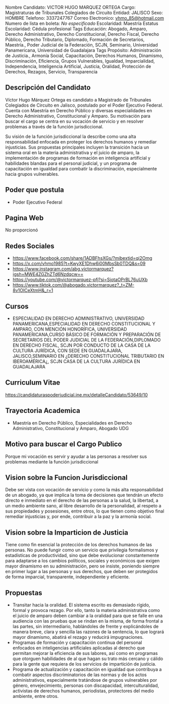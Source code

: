 Nombre Candidato: VICTOR HUGO MARQUEZ ORTEGA
Cargo: Magistraturas de Tribunales Colegiados de Circuito
Entidad: JALISCO
Sexo: HOMBRE
Telefono: 3337247767
Correo Electronico: vhmo_85@hotmail.com
Numero de lista en boleta: *No especificado*
Escolaridad: Maestría
Estatus Escolaridad: Cédula profesional
Tags Educación: Abogado, Amparo, Derecho Administrativo, Derecho Constitucional, Derecho Fiscal, Derecho Público, Derecho Tributario, Diplomado, Formación de Secretarios, Maestría., Poder Judicial de la Federación, SCJN, Seminario, Universidad Panamericana, Universidad de Guadalajara
Tags Propósito: Administración de Justicia., Armonía Social, Capacitación, Derechos Humanos, Dinamismo, Discriminación, Eficiencia, Grupos Vulnerables, Igualdad, Imparcialidad, Independencia, Inteligencia Artificial, Justicia, Oralidad, Protección de Derechos, Rezagos, Servicio, Transparencia


## Descripción del Candidato 

Víctor Hugo Márquez Ortega es candidato a Magistrado de Tribunales Colegiados de Circuito en Jalisco, postulado por el Poder Ejecutivo Federal. Cuenta con Maestría en Derecho Público y diversas especialidades en Derecho Administrativo, Constitucional y Amparo. Su motivación para buscar el cargo se centra en su vocación de servicio y en resolver problemas a través de la función jurisdiccional. 

Su visión de la función jurisdiccional la describe como una alta responsabilidad enfocada en proteger los derechos humanos y remediar injusticias. Sus propuestas principales incluyen la transición hacia un sistema oral en la materia administrativa y el juicio de amparo, la implementación de programas de formación en inteligencia artificial y habilidades blandas para el personal judicial, y un programa de capacitación en igualdad para combatir la discriminación, especialmente hacia grupos vulnerables.


## Poder que postula

- Poder Ejecutivo Federal


## Pagina Web

No proporcionó


## Redes Sociales

- https://www.facebook.com/share/1ADBFhsXGs/?mibextid=qi2Omg
- https://x.com/vhmo1985?t=KwyXE1Dhw6i00MbsSb0TDQ&s=09
- https://www.instagram.com/abg.victormarquez?igsh=MWE4ZGZhZTd6Nzdqcw==
- https://youtube.com/@victormarquez-pfj?si=SjotaOPrBL76uUXb
- https://www.tiktok.com/@abogado.victormarquez?_t=ZM-8v1OICeXtmH&_r=1


## Cursos

- ESPECIALIDAD EN DERECHO ADMINISTRATIVO, UNIVERSIDAD PANAMERICANA,ESPECIALIDAD EN DERECHO CONSTITUCIONAL Y AMPARO, CON MENCIÓN HONORÍFICA, UNIVERSIDAD PANAMERICANA,CURSO BÁSICO DE FORMACIÓN Y PREPARACIÓN DE SECRETARIOS DEL PODER JUDICIAL DE LA FEDERACIÓN,DIPLOMADO EN DERECHO FISCAL, SCJN POR CONDUCTO DE LA CASA DE LA CULTURA JURÍDICA, CON SEDE EN GUADALAJARA, JALISCO,SEMINARIO EN ¿DERECHO CONSTITUCIONAL TRIBUTARIO EN IBEROAMÉRICA¿, SCJN CASA DE LA CULTURA JURÍDICA EN GUADALAJARA


## Curriculum Vitae

https://candidaturaspoderjudicial.ine.mx/detalleCandidato/53649/10


## Trayectoria Academica

- Maestría en Derecho Público, Especialidades en Derecho Administrativo, Constitucional y Amparo, Abogado UDG


## Motivo para buscar el Cargo Publico

Porque mi vocación es servir y ayudar a las personas a resolver sus problemas mediante la función jurisdiccional


## Vision sobre la Funcion Jurisdiccional

Debe ser vista con vocación de servicio y como la más alta responsabilidad de un abogado, ya que implica la toma de decisiones que tendrán un efecto directo e inmediato en el derecho de las personas a la salud, la libertad, a un medio ambiente sano, al libre desarrollo de la personalidad, al respeto a sus propiedades y posesiones, entre otros, lo que tienen como objetivo final remediar injusticias y, por ende, contribuir a la paz y la armonía social.


## Vision sobre la Imparticion de Justicia

Tiene como fin esencial la protección de los derechos humanos de las personas. No puede fungir como un servicio que privilegia formalismos y estadísticas de productividad, sino que debe evolucionar constantemente para adaptarse a los cambios políticos, sociales y económicos que exigen mayor dinamismo en su administración, pero se insiste, poniendo siempre en primer lugar a las personas y sus derechos, que deben ser protegidos de forma imparcial, transparente, independiente y eficiente.


## Propuestas

- Transitar hacia la oralidad. El sistema escrito es demasiado rígido, formal y provoca rezago. Por ello, tanto la materia administrativa como el juicio de amparo deben cambiar a la oralidad para que se falle en una audiencia con las pruebas que se rindan en la misma, de forma frontal a las partes, sin intermediario, hablándoles de frente y explicándoles de manera breve, clara y sencilla las razones de la sentencia, lo que logrará mayor dinamismo, abatirá el rezago y reducirá impugnaciones.
- Programas de formación y capacitación continua del personal enfocados en inteligencias artificiales aplicadas al derecho que permitan mejorar la eficiencia de sus labores, así como en programas que otorguen habilidades de  al  que hagan su trato más cercano y cálido para la gente que requiera de los servicios de impartición de justicia.
- Programa de actualización y capacitación en igualdad que contribuya a combatir aspectos discriminatorios de las normas y de los actos administrativos, especialmente tratándose de grupos vulnerables por género, envejecimiento, personas con discapacidad, interculturalidad, activistas de derechos humanos, periodistas, protectores del medio ambiente, entre otros.

